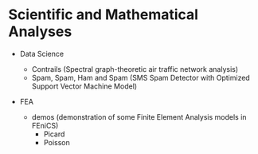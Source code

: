 # Scientific and Mathematical Analyses

- Data Science
  - Contrails (Spectral graph-theoretic air traffic network analysis)
  - Spam, Spam, Ham and Spam (SMS Spam Detector with Optimized Support Vector Machine Model)

- FEA
  - demos (demonstration of some Finite Element Analysis models in FEniCS)
    - Picard
    - Poisson
